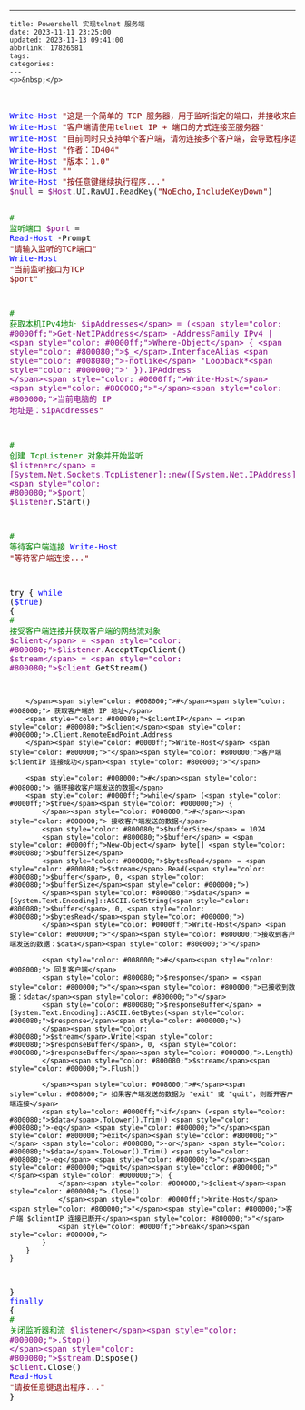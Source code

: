 ---
    title: Powershell 实现telnet 服务端
    date: 2023-11-11 23:25:00
    updated: 2023-11-13 09:41:00
    abbrlink: 17826581
    tags:
    categories:
    ---
    <p>&nbsp;</p>
<p>&nbsp;</p>
<div class="cnblogs_code">
<pre><span style="color: #0000ff;">Write-Host</span> <span style="color: #800000;">"</span><span style="color: #800000;">这是一个简单的 TCP 服务器，用于监听指定的端口，并接收来自客户端的数据。</span><span style="color: #800000;">"</span>
<span style="color: #0000ff;">Write-Host</span> <span style="color: #800000;">"</span><span style="color: #800000;">客户端请使用telnet IP + 端口的方式连接至服务器</span><span style="color: #800000;">"</span>
<span style="color: #0000ff;">Write-Host</span> <span style="color: #800000;">"</span><span style="color: #800000;">目前同时只支持单个客户端，请勿连接多个客户端，会导致程序运行异常</span><span style="color: #800000;">"</span>
<span style="color: #0000ff;">Write-Host</span> <span style="color: #800000;">"</span><span style="color: #800000;">作者：ID404</span><span style="color: #800000;">"</span>
<span style="color: #0000ff;">Write-Host</span> <span style="color: #800000;">"</span><span style="color: #800000;">版本：1.0</span><span style="color: #800000;">"</span>
<span style="color: #0000ff;">Write-Host</span> <span style="color: #800000;">""</span>
<span style="color: #0000ff;">Write-Host</span> <span style="color: #800000;">"</span><span style="color: #800000;">按任意键继续执行程序...</span><span style="color: #800000;">"</span>
<span style="color: #800080;">$null</span> = <span style="color: #800080;">$Host</span>.UI.RawUI.ReadKey(<span style="color: #800000;">"</span><span style="color: #800000;">NoEcho,IncludeKeyDown</span><span style="color: #800000;">"</span><span style="color: #000000;">)


</span><span style="color: #008000;">#</span><span style="color: #008000;"> 监听端口</span>
<span style="color: #800080;">$port</span> = <span style="color: #0000ff;">Read-Host</span> -Prompt <span style="color: #800000;">"</span><span style="color: #800000;">请输入监听的TCP端口</span><span style="color: #800000;">"</span>
<span style="color: #0000ff;">Write-Host</span> <span style="color: #800000;">"</span><span style="color: #800000;">当前监听接口为TCP $port</span><span style="color: #800000;">"</span>

<span style="color: #008000;">#</span><span style="color: #008000;"> 获取本机IPv4地址</span>
<span style="color: #800080;">$ipAddresses</span> = (<span style="color: #0000ff;">Get-NetIPAddress</span> -AddressFamily IPv4 | <span style="color: #0000ff;">Where-Object</span> { <span style="color: #800080;">$_</span>.InterfaceAlias <span style="color: #008080;">-notlike</span> 'Loopback*<span style="color: #000000;">' }).IPAddress
</span><span style="color: #0000ff;">Write-Host</span> <span style="color: #800000;">"</span><span style="color: #800000;">当前电脑的 IP 地址是：$ipAddresses</span><span style="color: #800000;">"</span>

<span style="color: #008000;">#</span><span style="color: #008000;"> 创建 TcpListener 对象并开始监听</span>
<span style="color: #800080;">$listener</span> = [System.Net.Sockets.TcpListener]::new([System.Net.IPAddress]::Any, <span style="color: #800080;">$port</span><span style="color: #000000;">)
</span><span style="color: #800080;">$listener</span><span style="color: #000000;">.Start()

</span><span style="color: #008000;">#</span><span style="color: #008000;"> 等待客户端连接</span>
<span style="color: #0000ff;">Write-Host</span> <span style="color: #800000;">"</span><span style="color: #800000;">等待客户端连接...</span><span style="color: #800000;">"</span><span style="color: #000000;">

try {
    </span><span style="color: #0000ff;">while</span> (<span style="color: #0000ff;">$true</span><span style="color: #000000;">) {
        </span><span style="color: #008000;">#</span><span style="color: #008000;"> 接受客户端连接并获取客户端的网络流对象</span>
        <span style="color: #800080;">$client</span> = <span style="color: #800080;">$listener</span><span style="color: #000000;">.AcceptTcpClient()
        </span><span style="color: #800080;">$stream</span> = <span style="color: #800080;">$client</span><span style="color: #000000;">.GetStream()

        </span><span style="color: #008000;">#</span><span style="color: #008000;"> 获取客户端的 IP 地址</span>
        <span style="color: #800080;">$clientIP</span> = <span style="color: #800080;">$client</span><span style="color: #000000;">.Client.RemoteEndPoint.Address
        </span><span style="color: #0000ff;">Write-Host</span> <span style="color: #800000;">"</span><span style="color: #800000;">客户端 $clientIP 连接成功</span><span style="color: #800000;">"</span>

        <span style="color: #008000;">#</span><span style="color: #008000;"> 循环接收客户端发送的数据</span>
        <span style="color: #0000ff;">while</span> (<span style="color: #0000ff;">$true</span><span style="color: #000000;">) {
            </span><span style="color: #008000;">#</span><span style="color: #008000;"> 接收客户端发送的数据</span>
            <span style="color: #800080;">$bufferSize</span> = 1024
            <span style="color: #800080;">$buffer</span> = <span style="color: #0000ff;">New-Object</span> byte[] <span style="color: #800080;">$bufferSize</span>
            <span style="color: #800080;">$bytesRead</span> = <span style="color: #800080;">$stream</span>.Read(<span style="color: #800080;">$buffer</span>, 0, <span style="color: #800080;">$bufferSize</span><span style="color: #000000;">)
            </span><span style="color: #800080;">$data</span> = [System.Text.Encoding]::ASCII.GetString(<span style="color: #800080;">$buffer</span>, 0, <span style="color: #800080;">$bytesRead</span><span style="color: #000000;">)
            </span><span style="color: #0000ff;">Write-Host</span> <span style="color: #800000;">"</span><span style="color: #800000;">接收到客户端发送的数据：$data</span><span style="color: #800000;">"</span>

            <span style="color: #008000;">#</span><span style="color: #008000;"> 回复客户端</span>
            <span style="color: #800080;">$response</span> = <span style="color: #800000;">"</span><span style="color: #800000;">已接收到数据：$data</span><span style="color: #800000;">"</span>
            <span style="color: #800080;">$responseBuffer</span> = [System.Text.Encoding]::ASCII.GetBytes(<span style="color: #800080;">$response</span><span style="color: #000000;">)
            </span><span style="color: #800080;">$stream</span>.Write(<span style="color: #800080;">$responseBuffer</span>, 0, <span style="color: #800080;">$responseBuffer</span><span style="color: #000000;">.Length)
            </span><span style="color: #800080;">$stream</span><span style="color: #000000;">.Flush()

            </span><span style="color: #008000;">#</span><span style="color: #008000;"> 如果客户端发送的数据为 "exit" 或 "quit"，则断开客户端连接</span>
            <span style="color: #0000ff;">if</span> (<span style="color: #800080;">$data</span>.ToLower().Trim() <span style="color: #008080;">-eq</span> <span style="color: #800000;">"</span><span style="color: #800000;">exit</span><span style="color: #800000;">"</span> <span style="color: #008080;">-or</span> <span style="color: #800080;">$data</span>.ToLower().Trim() <span style="color: #008080;">-eq</span> <span style="color: #800000;">"</span><span style="color: #800000;">quit</span><span style="color: #800000;">"</span><span style="color: #000000;">) {
                </span><span style="color: #800080;">$client</span><span style="color: #000000;">.Close()
                </span><span style="color: #0000ff;">Write-Host</span> <span style="color: #800000;">"</span><span style="color: #800000;">客户端 $clientIP 连接已断开</span><span style="color: #800000;">"</span>
                <span style="color: #0000ff;">break</span><span style="color: #000000;">
            }
        }
    }
}
</span><span style="color: #0000ff;">finally</span><span style="color: #000000;"> {
    </span><span style="color: #008000;">#</span><span style="color: #008000;"> 关闭监听器和流</span>
    <span style="color: #800080;">$listener</span><span style="color: #000000;">.Stop()
    </span><span style="color: #800080;">$stream</span><span style="color: #000000;">.Dispose()
    </span><span style="color: #800080;">$client</span><span style="color: #000000;">.Close()
    </span><span style="color: #0000ff;">Read-Host</span> <span style="color: #800000;">"</span><span style="color: #800000;">请按任意键退出程序...</span><span style="color: #800000;">"</span><span style="color: #000000;">
}</span></pre>
</div>
<p>&nbsp;</p>
    